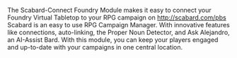 The Scabard-Connect Foundry Module makes it easy to connect your Foundry Virtual Tabletop to your RPG campaign on http://scabard.com/pbs Scabard is an easy to use RPG Campaign Manager. With innovative features like connections, auto-linking, the Proper Noun Detector, and Ask Alejandro, an AI-Assist Bard. With this module, you can keep your players engaged and up-to-date with your campaigns in one central location.
